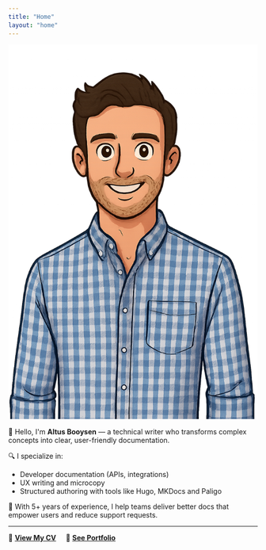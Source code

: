 ```yaml
---
title: "Home"
layout: "home"
---
```


![profile](/images/pp-transparent.png)

👋 Hello, I'm **Altus Booysen** — a technical writer who transforms complex concepts into clear, user-friendly documentation.

🔍 I specialize in:

- Developer documentation (APIs, integrations)
- UX writing and microcopy
- Structured authoring with tools like Hugo, MKDocs and Paligo

🚀 With 5+ years of experience, I help teams deliver better docs that empower users and reduce support requests.

---

📄 **[View My CV](/cv/)** &nbsp; &nbsp; 💼 **[See Portfolio](/portfolio/)**